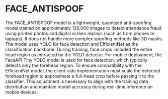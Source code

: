 # FACE_ANTISPOOF

The FACE_ANTISPOOF model is a lightweight, quantized anti-spoofing model trained on approximately 120,000 images to detect attendance fraud using printed photos and digital screen replays (such as from phones or laptops). It does not handle more complex spoofing methods like 3D masks. The model uses YOLO for face detection and EfficientNet as the classification backbone. During training, face crops included the entire head region as extracted by the YOLO detector. For mobile deployment, the FaceAPI Tiny YOLO model is used for face detection, which typically detects only the forehead region. To ensure compatibility with the EfficientNet model, the client-side implementation must scale the detected forehead region to approximate a full-head crop before passing it to the classifier. This adjustment is necessary to align with the training data distribution and maintain model accuracy during real-time inference on mobile devices.
